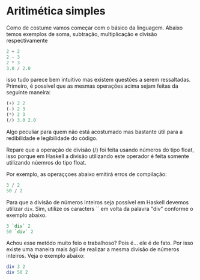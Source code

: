 
# Aritimética simples

Como de costume vamos começar com o básico da linguagem.
Abaixo temos exemplos de soma, subtração, multiplicação e divisão respectivamente

```` haskell
2 + 2
2 - 3
2 * 3
3.0 / 2.0
````

isso tudo parece bem intuitivo mas existem questões a serem ressaltadas.  
Primeiro, é possível que as mesmas operações acima sejam feitas da seguinte maneira:

```` haskell
(+) 2 2
(-) 2 3
(*) 2 3
(/) 3.0 2.0
````

Algo peculiar para quem não está acostumado mas bastante útil para a redibilidade e legibilidade do código.  

Repare que a operação de divisão (/) foi feita usando números do tipo float, isso porque em Haskell a divisão utilizando este operador é feita somente utilizando núemros do tipo float.  

Por exemplo, as operaççoes abaixo emitirá erros de compilação:

```` haskell
3 / 2
50 / 2
````

Para que a divisão de números inteiros seja possível em Haskell devemos utilizar `div`.
Sim, utilize os caracters `` em volta da palavra "div" conforme o exemplo abaixo.

```` haskell
3 `div` 2
50 `div` 2
````

Achou esse metódo muito feio e trabalhoso? Pois é... ele é de fato. Por isso existe uma maneira mais ágil de realizar a mesma divisão de números inteiros. Veja o exemplo abaixo:

```` haskell
div 3 2
div 50 2
````
